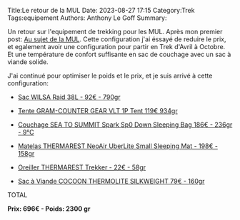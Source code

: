 Title:Le retour de la MUL
Date: 2023-08-27 17:15
Category:Trek
Tags:equipement
Authors: Anthony Le Goff
Summary:

Un retour sur l'equipement de trekking pour les MUL. Après mon premier post: [Au sujet de la MUL](https://legoffant.github.io/au-sujet-de-la-mul-marche-ultra-legere.html). Cette configuration j'ai éssayé de reduire le prix, et egalement avoir une configuration pour partir en Trek d'Avril à Octobre. Et une température de confort suffisante en sac de couchage avec un sac à viande solide.

J'ai continué pour optimiser le poids et le prix, et je suis arrivé à cette configuration:

* [Sac WILSA Raid 38L - 92€ - 790gr](https://www.rayonrando.com/sacs-a-dos-de-randonnee-35-45-l/1533-sac-a-dos-trail-running-raid-38-l.html)

* [Tente GRAM-COUNTER GEAR VLT 1P Tent 119€ 934gr](https://ultralightoutdoorgear.co.uk/vlt-1p-tent/)

* [Couchage SEA TO SUMMIT Spark Sp0 Down Sleeping Bag 186€ - 236gr - 9°C](https://ultralightoutdoorgear.co.uk/spark-sp0-down-sleeping-bag/)

* [Matelas THERMAREST NeoAir UberLite Small Sleeping Mat - 198€ - 158gr](https://ultralightoutdoorgear.co.uk/neoair-uberlite-small-sleeping-mat/)

* [Oreiller THERMAREST Trekker - 22€ - 58gr](https://ultralightoutdoorgear.co.uk/trekker-pillow-case/)

* [Sac à Viande COCOON THERMOLITE SILKWEIGHT 79€ - 160gr](https://www.auvieuxcampeur.fr/drap-thermolite-silkweight.html)

TOTAL

**Prix: 696€ - Poids: 2300 gr**